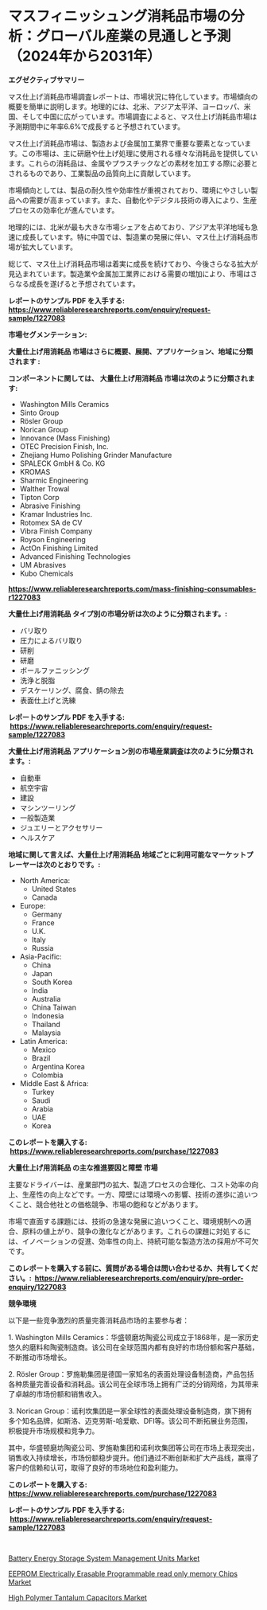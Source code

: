 <p><h1>マスフィニッシュング消耗品市場の分析：グローバル産業の見通しと予測（2024年から2031年）</h1></p><p><strong>エグゼクティブサマリー</strong></p>
<p><p>マス仕上げ消耗品市場調査レポートは、市場状況に特化しています。市場傾向の概要を簡単に説明します。地理的には、北米、アジア太平洋、ヨーロッパ、米国、そして中国に広がっています。市場調査によると、マス仕上げ消耗品市場は予測期間中に年率6.6%で成長すると予想されています。</p><p>マス仕上げ消耗品市場は、製造および金属加工業界で重要な要素となっています。この市場は、主に研磨や仕上げ処理に使用される様々な消耗品を提供しています。これらの消耗品は、金属やプラスチックなどの素材を加工する際に必要とされるものであり、工業製品の品質向上に貢献しています。</p><p>市場傾向としては、製品の耐久性や効率性が重視されており、環境にやさしい製品への需要が高まっています。また、自動化やデジタル技術の導入により、生産プロセスの効率化が進んでいます。</p><p>地理的には、北米が最も大きな市場シェアを占めており、アジア太平洋地域も急速に成長しています。特に中国では、製造業の発展に伴い、マス仕上げ消耗品市場が拡大しています。</p><p>総じて、マス仕上げ消耗品市場は着実に成長を続けており、今後さらなる拡大が見込まれています。製造業や金属加工業界における需要の増加により、市場はさらなる成長を遂げると予想されています。</p></p>
<p><strong>レポートのサンプル PDF を入手する: <a href="https://www.reliableresearchreports.com/enquiry/request-sample/1227083">https://www.reliableresearchreports.com/enquiry/request-sample/1227083</a></strong></p>
<p><strong>市場セグメンテーション:</strong></p>
<p><strong> 大量仕上げ用消耗品 市場はさらに概要、展開、アプリケーション、地域に分類されます :</strong></p>
<p><strong>コンポーネントに関しては、 大量仕上げ用消耗品 市場は次のように分類されます: &nbsp;</strong></p>
<p><ul><li>Washington Mills Ceramics</li><li>Sinto Group</li><li>Rösler Group</li><li>Norican Group</li><li>Innovance (Mass Finishing)</li><li>OTEC Precision Finish, Inc.</li><li>Zhejiang Humo Polishing Grinder Manufacture</li><li>SPALECK GmbH & Co. KG</li><li>KROMAS</li><li>Sharmic Engineering</li><li>Walther Trowal</li><li>Tipton Corp</li><li>Abrasive Finishing</li><li>Kramar Industries Inc.</li><li>Rotomex SA de CV</li><li>Vibra Finish Company</li><li>Royson Engineering</li><li>ActOn Finishing Limited</li><li>Advanced Finishing Technologies</li><li>UM Abrasives</li><li>Kubo Chemicals</li></ul></p>
<p><strong><a href="https://www.reliableresearchreports.com/mass-finishing-consumables-r1227083">https://www.reliableresearchreports.com/mass-finishing-consumables-r1227083</a></strong></p>
<p><strong> 大量仕上げ用消耗品 タイプ別の市場分析は次のように分類されます。:</strong></p>
<p><ul><li>バリ取り</li><li>圧力によるバリ取り</li><li>研削</li><li>研磨</li><li>ボールファニッシング</li><li>洗浄と脱脂</li><li>デスケーリング、腐食、錆の除去</li><li>表面仕上げと洗練</li></ul></p>
<p><strong>レポートのサンプル PDF を入手する: &nbsp;<a href="https://www.reliableresearchreports.com/enquiry/request-sample/1227083">https://www.reliableresearchreports.com/enquiry/request-sample/1227083</a></strong></p>
<p><strong> 大量仕上げ用消耗品 アプリケーション別の市場産業調査は次のように分類されます。:</strong></p>
<p><ul><li>自動車</li><li>航空宇宙</li><li>建設</li><li>マシンツーリング</li><li>一般製造業</li><li>ジュエリーとアクセサリー</li><li>ヘルスケア</li></ul></p>
<p><strong>地域に関して言えば、大量仕上げ用消耗品 地域ごとに利用可能なマーケットプレーヤーは次のとおりです。:</strong></p>
<p><ul>
    <li>
        North America:
        <ul>
            <li>United States</li>
            <li>Canada</li>
        </ul>
    </li>
    <li>
        Europe:
        <ul>
            <li>Germany</li>
            <li>France</li>
            <li>U.K.</li>
            <li>Italy</li>
            <li>Russia</li>
        </ul>
    </li>
    <li>
        Asia-Pacific:
        <ul>
            <li>China</li>
            <li>Japan</li>
            <li>South Korea</li>
            <li>India</li>
            <li>Australia</li>
            <li>China Taiwan</li>
            <li>Indonesia</li>
            <li>Thailand</li>
            <li>Malaysia</li>
        </ul>
    </li>
    <li>
        Latin America:
        <ul>
            <li>Mexico</li>
            <li>Brazil</li>
            <li>Argentina Korea</li>
            <li>Colombia</li>
        </ul>
    </li>
    <li>
        Middle East & Africa:
        <ul>
            <li>Turkey</li>
            <li>Saudi</li>
            <li>Arabia</li>
            <li>UAE</li>
            <li>Korea</li>
        </ul>
    </li>
    </ul></p>
<p><strong>このレポートを購入する: &nbsp;<a href="https://www.reliableresearchreports.com/purchase/1227083">https://www.reliableresearchreports.com/purchase/1227083</a></strong></p>
<p><strong>大量仕上げ用消耗品 の主な推進要因と障壁 市場</strong></p>
<p><p>主要なドライバーは、産業部門の拡大、製造プロセスの合理化、コスト効率の向上、生産性の向上などです。一方、障壁には環境への影響、技術の進歩に追いつくこと、競合他社との価格競争、市場の飽和などがあります。</p><p>市場で直面する課題には、技術の急速な発展に追いつくこと、環境規制への適合、原料の値上がり、競争の激化などがあります。これらの課題に対処するには、イノベーションの促進、効率性の向上、持続可能な製造方法の採用が不可欠です。</p></p>
<p><strong>このレポートを購入する前に、質問がある場合は問い合わせるか、共有してください。:&nbsp; <a href="https://www.reliableresearchreports.com/enquiry/pre-order-enquiry/1227083">https://www.reliableresearchreports.com/enquiry/pre-order-enquiry/1227083</a></strong></p>
<p><strong>競争環境</strong></p>
<p><p>以下是一些竞争激烈的质量完善消耗品市场的主要参与者：</p><p>1. Washington Mills Ceramics：华盛顿磨坊陶瓷公司成立于1868年，是一家历史悠久的磨料和陶瓷制造商。该公司在全球范围内都有良好的市场份额和客户基础，不断推动市场增长。</p><p>2. Rösler Group：罗施勒集团是德国一家知名的表面处理设备制造商，产品包括各种质量完善设备和消耗品。该公司在全球市场上拥有广泛的分销网络，为其带来了卓越的市场份额和销售收入。</p><p>3. Norican Group：诺利坎集团是一家全球性的表面处理设备制造商，旗下拥有多个知名品牌，如斯洛、迈克劳斯-哈爱歇、DFI等。该公司不断拓展业务范围，积极提升市场规模和竞争力。</p><p>其中，华盛顿磨坊陶瓷公司、罗施勒集团和诺利坎集团等公司在市场上表现突出，销售收入持续增长，市场份额稳步提升。他们通过不断创新和扩大产品线，赢得了客户的信赖和认可，取得了良好的市场地位和盈利能力。</p></p>
<p><strong>このレポートを購入する: &nbsp; <a href="https://www.reliableresearchreports.com/purchase/1227083">https://www.reliableresearchreports.com/purchase/1227083</a></strong></p>
<p><strong>レポートのサンプル PDF を入手する: &nbsp;<a href="https://www.reliableresearchreports.com/enquiry/request-sample/1227083">https://www.reliableresearchreports.com/enquiry/request-sample/1227083</a></strong><strong></strong></p>
<p>&nbsp;</p>
<p><p><a href="https://circular-yam-9b9.notion.site/Battery-Energy-Storage-System-Management-Units-Market-Furnishes-Information-on-Market-Share-Market--e9508f78a77740ce88b362a33055a16d">Battery Energy Storage System Management Units Market</a></p><p><a href="https://copper-carbon-84f.notion.site/EEPROM-Electrically-Erasable-Programmable-read-only-memory-Chips-Market-Outlook-Industry-Overview-a-37ddb8684c8d4c81b032bf030bf3f13d">EEPROM Electrically Erasable Programmable read only memory Chips Market</a></p><p><a href="https://cedar-agate-3da.notion.site/High-Polymer-Tantalum-Capacitors-Market-Comprehensive-Assessment-by-Type-Application-and-Geograph-6296b815ac244117a4a2e6be2ca4295d">High Polymer Tantalum Capacitors Market</a></p></p>